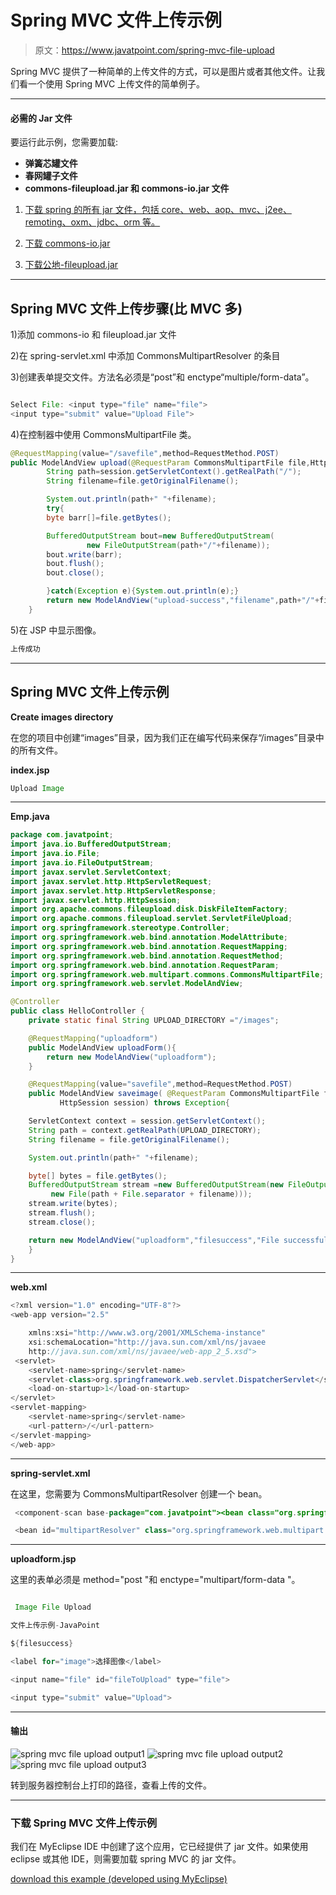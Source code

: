 # Spring MVC 文件上传示例

> 原文：<https://www.javatpoint.com/spring-mvc-file-upload>

Spring MVC 提供了一种简单的上传文件的方式，可以是图片或者其他文件。让我们看一个使用 Spring MVC 上传文件的简单例子。

* * *

#### 必需的 Jar 文件

要运行此示例，您需要加载:

*   **弹簧芯罐文件**
*   **春网罐子文件**
*   **commons-fileupload.jar 和 commons-io.jar 文件**

1) [下载 spring 的所有 jar 文件，包括 core、web、aop、mvc、j2ee、remoting、oxm、jdbc、orm 等。](https://static.javatpoint.com/src/sp/springjars.zip)

2) [下载 commons-io.jar](https://static.javatpoint.com/sppages/download/commons-io-1.2.jar)

3) [下载公地-fileupload.jar](https://static.javatpoint.com/sppages/download/commons-fileupload-1.3.jar)

* * *

## Spring MVC 文件上传步骤(比 MVC 多)

1)添加 commons-io 和 fileupload.jar 文件

2)在 spring-servlet.xml 中添加 CommonsMultipartResolver 的条目

3)创建表单提交文件。方法名必须是“post”和 enctype“multiple/form-data”。

```java

Select File: <input type="file" name="file">
<input type="submit" value="Upload File">

```

4)在控制器中使用 CommonsMultipartFile 类。

```java
@RequestMapping(value="/savefile",method=RequestMethod.POST)
public ModelAndView upload(@RequestParam CommonsMultipartFile file,HttpSession session){
		String path=session.getServletContext().getRealPath("/");
		String filename=file.getOriginalFilename();

		System.out.println(path+" "+filename);
		try{
		byte barr[]=file.getBytes();

		BufferedOutputStream bout=new BufferedOutputStream(
                 new FileOutputStream(path+"/"+filename));
		bout.write(barr);
		bout.flush();
		bout.close();

		}catch(Exception e){System.out.println(e);}
		return new ModelAndView("upload-success","filename",path+"/"+filename);
	}

```

5)在 JSP 中显示图像。

```java
上传成功

```

* * *

## Spring MVC 文件上传示例

**Create images directory**

在您的项目中创建“images”目录，因为我们正在编写代码来保存“/images”目录中的所有文件。

**index.jsp**

```java
Upload Image

```

* * *

**Emp.java**

```java
package com.javatpoint;
import java.io.BufferedOutputStream;
import java.io.File;
import java.io.FileOutputStream;
import javax.servlet.ServletContext;
import javax.servlet.http.HttpServletRequest;
import javax.servlet.http.HttpServletResponse;
import javax.servlet.http.HttpSession;
import org.apache.commons.fileupload.disk.DiskFileItemFactory;
import org.apache.commons.fileupload.servlet.ServletFileUpload;
import org.springframework.stereotype.Controller;
import org.springframework.web.bind.annotation.ModelAttribute;
import org.springframework.web.bind.annotation.RequestMapping;
import org.springframework.web.bind.annotation.RequestMethod;
import org.springframework.web.bind.annotation.RequestParam;
import org.springframework.web.multipart.commons.CommonsMultipartFile;
import org.springframework.web.servlet.ModelAndView;

@Controller
public class HelloController {
	private static final String UPLOAD_DIRECTORY ="/images";

	@RequestMapping("uploadform")
	public ModelAndView uploadForm(){
		return new ModelAndView("uploadform");	
	}

	@RequestMapping(value="savefile",method=RequestMethod.POST)
	public ModelAndView saveimage( @RequestParam CommonsMultipartFile file,
           HttpSession session) throws Exception{

	ServletContext context = session.getServletContext();
	String path = context.getRealPath(UPLOAD_DIRECTORY);
	String filename = file.getOriginalFilename();

	System.out.println(path+" "+filename);	    

	byte[] bytes = file.getBytes();
	BufferedOutputStream stream =new BufferedOutputStream(new FileOutputStream(
         new File(path + File.separator + filename)));
	stream.write(bytes);
	stream.flush();
	stream.close();

	return new ModelAndView("uploadform","filesuccess","File successfully saved!");
	}
}

```

* * *

**web.xml**

```java
<?xml version="1.0" encoding="UTF-8"?>
<web-app version="2.5" 

	xmlns:xsi="http://www.w3.org/2001/XMLSchema-instance" 
	xsi:schemaLocation="http://java.sun.com/xml/ns/javaee 
	http://java.sun.com/xml/ns/javaee/web-app_2_5.xsd">
 <servlet>
	<servlet-name>spring</servlet-name>
	<servlet-class>org.springframework.web.servlet.DispatcherServlet</servlet-class>
	<load-on-startup>1</load-on-startup>
</servlet>
<servlet-mapping>
	<servlet-name>spring</servlet-name>
	<url-pattern>/</url-pattern>
</servlet-mapping>
</web-app>

```

* * *

**spring-servlet.xml**

在这里，您需要为 CommonsMultipartResolver 创建一个 bean。

```java
 <component-scan base-package="com.javatpoint"><bean class="org.springframework.web.servlet.view.InternalResourceViewResolver"></bean> 

 <bean id="multipartResolver" class="org.springframework.web.multipart.commons.CommonsMultipartResolver"></bean></component-scan> 

```

* * *

**uploadform.jsp**

这里的表单必须是 method="post "和 enctype="multipart/form-data "。

```java

 Image File Upload

文件上传示例-JavaPoint

${filesuccess}

<label for="image">选择图像</label>

<input name="file" id="fileToUpload" type="file">

<input type="submit" value="Upload">

```

* * *

#### 输出

![spring mvc file upload output1](../img/c3855bb30a01b436a2394f103dea7f3f.png) ![spring mvc file upload output2](../img/d6ec5f177243f6e22a4b7a31ed4f673b.png) ![spring mvc file upload output3](../img/1af746440417e1018d1e61e4d1dfe336.png)

转到服务器控制台上打印的路径，查看上传的文件。

* * *

### 下载 Spring MVC 文件上传示例

我们在 MyEclipse IDE 中创建了这个应用，它已经提供了 jar 文件。如果使用 eclipse 或其他 IDE，则需要加载 spring MVC 的 jar 文件。

[download this example (developed using MyEclipse)](https://static.javatpoint.com/sppages/download/springmvcfileuploadexample.zip)
